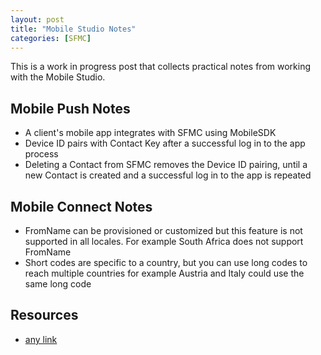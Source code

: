 ```yaml
---
layout: post
title: "Mobile Studio Notes"
categories: [SFMC]
---
```


This is a work in progress post that collects practical notes from working with the Mobile Studio.

## Mobile Push Notes
*   A client's mobile app integrates with SFMC using MobileSDK
*   Device ID pairs with Contact Key after a successful log in to the app process
*   Deleting a Contact from SFMC removes the Device ID pairing, until a new Contact is created and a successful log in to the app is repeated

## Mobile Connect Notes
*   FromName can be provisioned or customized but this feature is not supported in all locales. For example South Africa does not support FromName
*   Short codes are specific to a country, but you can use long codes to reach multiple countries for example Austria and Italy could use the same long code


## Resources
*   [any link](www.example.com)
